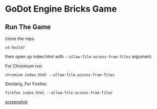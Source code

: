 # GoDot Engine Bricks Game

## Run The Game

clone the repo

```
cd build/
```

then open up index.html with ```--allow-file-access-from-files``` argument.

For Chromium run:

```
chromium index.html --allow-file-access-from-files 
```

Similarly, For Firefox:

```
firefox index.html --allow-file-access-from-files 
```


[screenshot](img/screen01.gif)